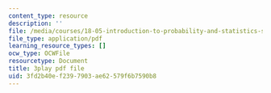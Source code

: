 ```yaml
---
content_type: resource
description: ''
file: /media/courses/18-05-introduction-to-probability-and-statistics-spring-2014/3fd2b40ef2397903ae62579f6b7590b8_7KOwsepQcXI.pdf
file_type: application/pdf
learning_resource_types: []
ocw_type: OCWFile
resourcetype: Document
title: 3play pdf file
uid: 3fd2b40e-f239-7903-ae62-579f6b7590b8
---
```

